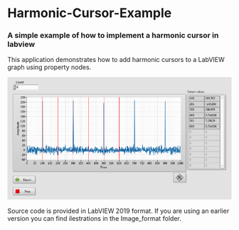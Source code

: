 # Harmonic-Cursor-Example
### A simple example of how to implement a harmonic cursor in labview

This application demonstrates how to add harmonic cursors to a LabVIEW graph using property nodes. 

![Image of Main UI](/readme_files/MainUI.PNG)

Source code is provided in LabVIEW 2019 format.
If you are using an earlier version you can find ilestrations in the Image_format folder.